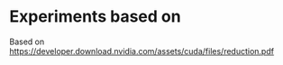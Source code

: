 # Experiments based on 

Based on
https://developer.download.nvidia.com/assets/cuda/files/reduction.pdf
